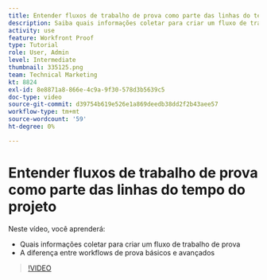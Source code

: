 ```yaml
---
title: Entender fluxos de trabalho de prova como parte das linhas do tempo do projeto
description: Saiba quais informações coletar para criar um fluxo de trabalho de prova e a diferença entre fluxos de trabalho de prova básicos e avançados no [!DNL  Workfront].
activity: use
feature: Workfront Proof
type: Tutorial
role: User, Admin
level: Intermediate
thumbnail: 335125.png
team: Technical Marketing
kt: 8824
exl-id: 8e8871a8-866e-4c9a-9f30-578d3b5639c5
doc-type: video
source-git-commit: d39754b619e526e1a869deedb38dd2f2b43aee57
workflow-type: tm+mt
source-wordcount: '59'
ht-degree: 0%

---
```


# Entender fluxos de trabalho de prova como parte das linhas do tempo do projeto

Neste vídeo, você aprenderá:

* Quais informações coletar para criar um fluxo de trabalho de prova
* A diferença entre workflows de prova básicos e avançados

>[!VIDEO](https://video.tv.adobe.com/v/335125/?quality=12)



